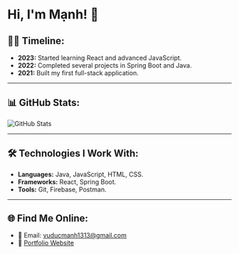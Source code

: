 # Hi, I'm Mạnh! 🚀

## 👨‍💻 Timeline:
- **2023:** Started learning React and advanced JavaScript.
- **2022:** Completed several projects in Spring Boot and Java.
- **2021:** Built my first full-stack application.

---

## 📊 GitHub Stats:
<img src="https://github-readme-stats.vercel.app/api?username=ducmanh1313&show_icons=true&theme=highcontrast" alt="GitHub Stats" />

---

## 🛠 Technologies I Work With:
- **Languages:** Java, JavaScript, HTML, CSS.
- **Frameworks:** React, Spring Boot.
- **Tools:** Git, Firebase, Postman.

---

## 🌐 Find Me Online:
- 📧 Email: [vuducmanh1313@gmail.com](mailto:vuducmanh1313@gmail.com)
- 🌟 [Portfolio Website](#)

